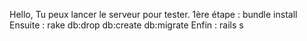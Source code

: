 Hello,
Tu peux lancer le serveur pour tester.
1ère étape : bundle install
Ensuite : rake db:drop db:create db:migrate
Enfin : rails s
